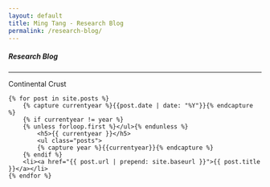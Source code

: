 ```yaml
---
layout: default
title: Ming Tang - Research Blog
permalink: /research-blog/
---
```


<div class="page-content wc-container">
	<h5>Research Blog</h5>  
	<hr>
	Continental Crust
	
	{% for post in site.posts %}
		{% capture currentyear %}{{post.date | date: "%Y"}}{% endcapture %}
		{% if currentyear != year %}
		{% unless forloop.first %}</ul>{% endunless %}
			<h5>{{ currentyear }}</h5>
			<ul class="posts">
			{% capture year %}{{currentyear}}{% endcapture %}
		{% endif %}
		<li><a href="{{ post.url | prepend: site.baseurl }}">{{ post.title }}</a></li>
	{% endfor %}
